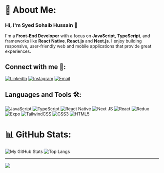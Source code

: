 # 💫 About Me:
### Hi, I'm **Syed Sohaib Hussain** 👋

I'm a **Front-End Developer** with a focus on **JavaScript**, **TypeScript**, and frameworks like **React Native**, **React.js** and **Next.js**. I enjoy building responsive, user-friendly web and mobile applications that provide great experiences.

## Connect with me 💬:

[![LinkedIn](https://img.shields.io/badge/LinkedIn-%230077B5.svg?logo=linkedin&logoColor=white)](https://linkedin.com/in/sohaib-hussain456) 
[![Instagram](https://img.shields.io/badge/Instagram-%23E4405F.svg?logo=Instagram&logoColor=white)](https://instagram.com/syedsohaib456) 
[![Email](https://img.shields.io/badge/Email-D14836?logo=gmail&logoColor=white)](mailto:sohaibhussain456@gmail.com)

## Languages and Tools 🛠:
![JavaScript](https://img.shields.io/badge/javascript-%23323330.svg?style=for-the-badge&logo=javascript&logoColor=%23F7DF1E) 
![TypeScript](https://img.shields.io/badge/typescript-%23007ACC.svg?style=for-the-badge&logo=typescript&logoColor=white) 
![React Native](https://img.shields.io/badge/react_native-%2320232a.svg?style=for-the-badge&logo=react&logoColor=%2361DAFB) 
![Next JS](https://img.shields.io/badge/Next-black?style=for-the-badge&logo=next.js&logoColor=white) 
![React](https://img.shields.io/badge/react-%2320232a.svg?style=for-the-badge&logo=react&logoColor=%2361DAFB) 
![Redux](https://img.shields.io/badge/redux-%23593d88.svg?style=for-the-badge&logo=redux&logoColor=white) 
![Expo](https://img.shields.io/badge/expo-%23000000.svg?style=for-the-badge&logo=expo&logoColor=white) 
![TailwindCSS](https://img.shields.io/badge/tailwindcss-%2338B2AC.svg?style=for-the-badge&logo=tailwind-css&logoColor=white) 
![CSS3](https://img.shields.io/badge/css3-%231572B6.svg?style=for-the-badge&logo=css3&logoColor=white) 
![HTML5](https://img.shields.io/badge/html5-%23E34F26.svg?style=for-the-badge&logo=html5&logoColor=white)

# 📊 GitHub Stats:
![My GitHub Stats](https://github-readme-stats.vercel.app/api?username=SyedSohaib456&show_icons=true&count_private=true&hide=prs&theme=radical&custom_title=My%20GitHub%20Stats&bg_color=FFFFFF&title_color=2E80EC&text_color=000000&icon_color=2E80EC&border_radius=10&font=serif)
![Top Langs](https://github-readme-stats.vercel.app/api/top-langs/?username=SyedSohaib456&layout=compact&theme=radical&langs_count=6)

---
[![](https://visitcount.itsvg.in/api?id=SyedSohaib456&icon=0&color=0)](https://visitcount.itsvg.in)

<!-- Proudly created with GPRM ( https://gprm.itsvg.in ) -->
